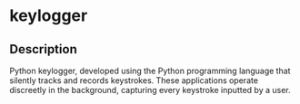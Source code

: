 <h1>keylogger</h1>

<h2>Description</h2>

Python keylogger, developed using the Python programming language that silently tracks and records keystrokes. These applications operate discreetly in the background, capturing every keystroke inputted by a user.
